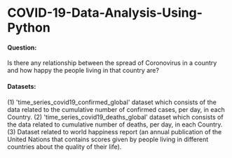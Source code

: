 # COVID-19-Data-Analysis-Using-Python

#### Question: 

Is there any relationship between the spread of Coronovirus in a country and how happy the people living in that country are?

#### Datasets: 

(1) 'time_series_covid19_confirmed_global' dataset which consists of the data related to the cumulative number of confirmed cases, per day, in each Country. 
(2) 'time_series_covid19_deaths_global' dataset which consists of the data related to cumulative number of deaths, per day, in each Country. 
(3) Dataset related to world happiness report (an annual publication of the United Nations that contains scores given by people living in different countries about the quality of their life). 
